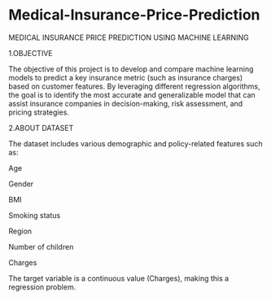 # Medical-Insurance-Price-Prediction
MEDICAL INSURANCE PRICE PREDICTION USING MACHINE LEARNING


1.OBJECTIVE

The objective of this project is to develop and compare machine learning models to predict a key insurance metric (such as insurance charges) based on customer features. By leveraging different regression algorithms, the goal is to identify the most accurate and generalizable model that can assist insurance companies in decision-making, risk assessment, and pricing strategies.


2.ABOUT DATASET

The dataset includes various demographic and policy-related features such as:

Age

Gender

BMI

Smoking status

Region

Number of children

Charges

The target variable is a continuous value (Charges), making this a regression problem.

